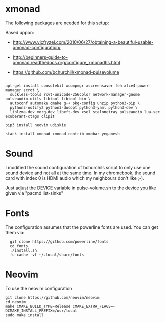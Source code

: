 # xmonad

The following packages are needed for this setup:

Based uppon:

- http://www.vicfryzel.com/2010/06/27/obtaining-a-beautiful-usable-xmonad-configuration/

- http://beginners-guide-to-xmonad.readthedocs.org/configure_xmonadhs.html

- https://github.com/bchurchill/xmonad-pulsevolume

```

apt-get install consolekit xcompmgr xscreensaver feh xfce4-power-manager scrot \
  suckless-tools rxvt-unicode-256color network-manager-gnome pulseaudio-utils libtool libtool-bin \
  autoconf automake cmake g++ pkg-config unzip python3-pip \
  python3-notify2 python3-docopt python3-yaml python3-dev \
  liblzma-dev xorg-dev libxft-dev xsel stalonetray pulseaudio lua-sec exuberant-ctags clipit

pip3 install neovim udiskie

stack install xmonad xmonad-contrib xmobar yeganesh
```

# Sound
I modified the sound configuration of bchurchils script to only use one sound device and not all at the same time. 
In my chromebook, the sound card with index 0 is HDMI audio which my neighbours don't like ;-).

Just adjust the DEVICE variable in pulse-volume.sh to the device you like given via "pacmd list-sinks"

# Fonts

The configuration assumes that the powerline fonts are used. You can get them via:

```
  git clone https://github.com/powerline/fonts
  cd fonts
  ./install.sh
  fc-cache -vf ~/.local/share/fonts
```

# Neovim

To use the neovim configuration

```
git clone https://github.com/neovim/neovim
cd neovim
make CMAKE_BUILD_TYPE=Release CMAKE_EXTRA_FLAGS=-DCMAKE_INSTALL_PREFIX=/usr/local
sudo make install
```

